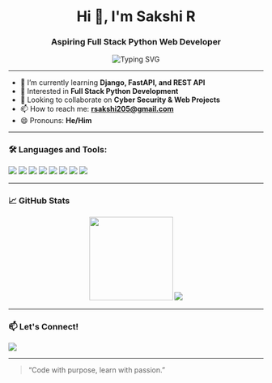 <h1 align="center">Hi 👋, I'm Sakshi R</h1>
<h3 align="center">Aspiring Full Stack Python Web Developer</h3>

<p align="center">
  <img src="https://readme-typing-svg.demolab.com?font=Fira+Code&size=20&duration=3000&pause=1000&color=00F7FF&center=true&width=500&lines=Passionate+about+Web+Development;Learning+Django+%26+FastAPI;Collaborating+in+Cyber+Security;Exploring+AI%2FML+too" alt="Typing SVG" />
</p>

---

- 🌱 I’m currently learning **Django, FastAPI, and REST API**
- 👀 Interested in **Full Stack Python Development**
- 💞️ Looking to collaborate on **Cyber Security & Web Projects**
- 📫 How to reach me: **rsakshi205@gmail.com**
- 😄 Pronouns: **He/Him**

---

### 🛠️ Languages and Tools:
<p>
  <img src="https://img.shields.io/badge/Python-3670A0?style=for-the-badge&logo=python&logoColor=ffdd54" />
  <img src="https://img.shields.io/badge/Django-092E20?style=for-the-badge&logo=django&logoColor=white" />
  <img src="https://img.shields.io/badge/FastAPI-005571?style=for-the-badge&logo=fastapi" />
  <img src="https://img.shields.io/badge/PostgreSQL-316192?style=for-the-badge&logo=postgresql&logoColor=white" />
  <img src="https://img.shields.io/badge/HTML5-E34F26?style=for-the-badge&logo=html5&logoColor=white" />
  <img src="https://img.shields.io/badge/CSS3-1572B6?style=for-the-badge&logo=css3&logoColor=white" />
  <img src="https://img.shields.io/badge/JavaScript-F7DF1E?style=for-the-badge&logo=javascript&logoColor=black" />
  <img src="https://img.shields.io/badge/Git-F05032?style=for-the-badge&logo=git&logoColor=white" />
</p>

---

### 📈 GitHub Stats
<p align="center">
  <img src="https://github-readme-stats.vercel.app/api?username=sakshirudraiah&show_icons=true&theme=github_dark" height="165">
  <img src="https://github-readme-stats.vercel.app/api/top-langs/?username=sakshirudraiah&layout=compact&theme=github_dark">
</p>

---

### 📫 Let's Connect!
<p>
  <a href="mailto:rsakshi205@gmail.com"><img src="https://img.shields.io/badge/Gmail-D14836?style=for-the-badge&logo=gmail&logoColor=white" /></a>
</p>

---

> “Code with purpose, learn with passion.”
